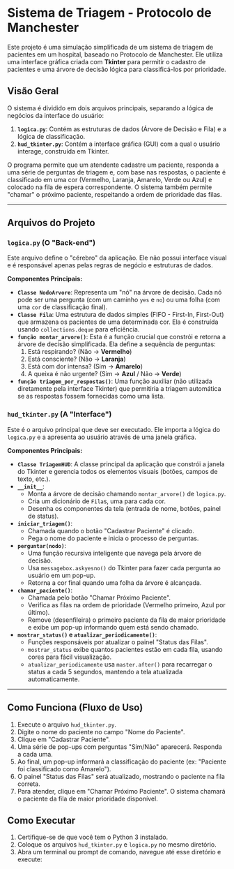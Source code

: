 # Sistema de Triagem - Protocolo de Manchester

Este projeto é uma simulação simplificada de um sistema de triagem de pacientes em um hospital, baseado no Protocolo de Manchester. Ele utiliza uma interface gráfica criada com **Tkinter** para permitir o cadastro de pacientes e uma árvore de decisão lógica para classificá-los por prioridade.

## Visão Geral

O sistema é dividido em dois arquivos principais, separando a lógica de negócios da interface do usuário:

1.  **`logica.py`**: Contém as estruturas de dados (Árvore de Decisão e Fila) e a lógica de classificação.
2.  **`hud_tkinter.py`**: Contém a interface gráfica (GUI) com a qual o usuário interage, construída em Tkinter.

O programa permite que um atendente cadastre um paciente, responda a uma série de perguntas de triagem e, com base nas respostas, o paciente é classificado em uma cor (Vermelho, Laranja, Amarelo, Verde ou Azul) e colocado na fila de espera correspondente. O sistema também permite "chamar" o próximo paciente, respeitando a ordem de prioridade das filas.

-----

## Arquivos do Projeto

### `logica.py` (O "Back-end")

Este arquivo define o "cérebro" da aplicação. Ele não possui interface visual e é responsável apenas pelas regras de negócio e estruturas de dados.

**Componentes Principais:**

  * **`Classe NodoArvore`**: Representa um "nó" na árvore de decisão. Cada nó pode ser uma pergunta (com um caminho `yes` e `no`) ou uma folha (com uma `cor` de classificação final).
  * **`Classe Fila`**: Uma estrutura de dados simples (FIFO - First-In, First-Out) que armazena os pacientes de uma determinada cor. Ela é construída usando `collections.deque` para eficiência.
  * **`função montar_arvore()`**: Esta é a função crucial que constrói e retorna a árvore de decisão simplificada. Ela define a sequência de perguntas:
    1.  Está respirando? (Não -\> **Vermelho**)
    2.  Está consciente? (Não -\> **Laranja**)
    3.  Está com dor intensa? (Sim -\> **Amarelo**)
    4.  A queixa é não urgente? (Sim -\> **Azul** / Não -\> **Verde**)
  * **`função triagem_por_respostas()`**: Uma função auxiliar (não utilizada diretamente pela interface Tkinter) que permitiria a triagem automática se as respostas fossem fornecidas como uma lista.

### `hud_tkinter.py` (A "Interface")

Este é o arquivo principal que deve ser executado. Ele importa a lógica do `logica.py` e a apresenta ao usuário através de uma janela gráfica.

**Componentes Principais:**

  * **`Classe TriagemHUD`**: A classe principal da aplicação que constrói a janela do Tkinter e gerencia todos os elementos visuais (botões, campos de texto, etc.).
  * **`__init__`**:
      * Monta a árvore de decisão chamando `montar_arvore()` de `logica.py`.
      * Cria um dicionário de `Fila`s, uma para cada cor.
      * Desenha os componentes da tela (entrada de nome, botões, painel de status).
  * **`iniciar_triagem()`**:
      * Chamada quando o botão "Cadastrar Paciente" é clicado.
      * Pega o nome do paciente e inicia o processo de perguntas.
  * **`perguntar(nodo)`**:
      * Uma função recursiva inteligente que navega pela árvore de decisão.
      * Usa `messagebox.askyesno()` do Tkinter para fazer cada pergunta ao usuário em um pop-up.
      * Retorna a cor final quando uma folha da árvore é alcançada.
  * **`chamar_paciente()`**:
      * Chamada pelo botão "Chamar Próximo Paciente".
      * Verifica as filas na ordem de prioridade (Vermelho primeiro, Azul por último).
      * Remove (desenfileira) o primeiro paciente da fila de maior prioridade e exibe um pop-up informando quem está sendo chamado.
  * **`mostrar_status()` e `atualizar_periodicamente()`**:
      * Funções responsáveis por atualizar o painel "Status das Filas".
      * `mostrar_status` exibe quantos pacientes estão em cada fila, usando cores para fácil visualização.
      * `atualizar_periodicamente` usa `master.after()` para recarregar o status a cada 5 segundos, mantendo a tela atualizada automaticamente.

-----

## Como Funciona (Fluxo de Uso)

1.  Execute o arquivo `hud_tkinter.py`.
2.  Digite o nome do paciente no campo "Nome do Paciente".
3.  Clique em "Cadastrar Paciente".
4.  Uma série de pop-ups com perguntas "Sim/Não" aparecerá. Responda a cada uma.
5.  Ao final, um pop-up informará a classificação do paciente (ex: "Paciente foi classificado como Amarelo").
6.  O painel "Status das Filas" será atualizado, mostrando o paciente na fila correta.
7.  Para atender, clique em "Chamar Próximo Paciente". O sistema chamará o paciente da fila de maior prioridade disponível.

## Como Executar

1.  Certifique-se de que você tem o Python 3 instalado.
2.  Coloque os arquivos `hud_tkinter.py` e `logica.py` no mesmo diretório.
3.  Abra um terminal ou prompt de comando, navegue até esse diretório e execute:
